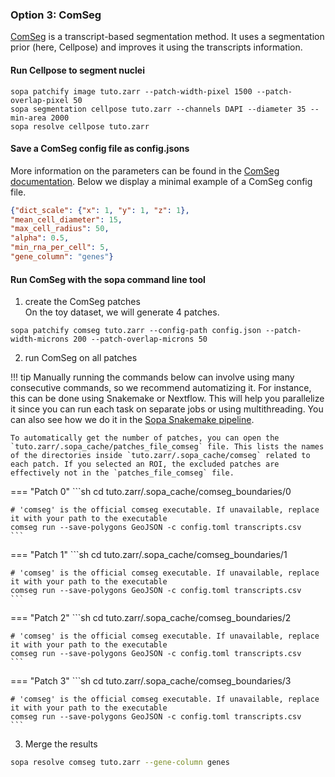
### Option 3: ComSeg


[ComSeg](https://github.com/fish-quant/ComSeg) is a transcript-based segmentation method. It uses a segmentation prior (here, Cellpose) and improves it using the transcripts information.

#### Run Cellpose to segment nuclei

```
sopa patchify image tuto.zarr --patch-width-pixel 1500 --patch-overlap-pixel 50
sopa segmentation cellpose tuto.zarr --channels DAPI --diameter 35 --min-area 2000
sopa resolve cellpose tuto.zarr
```

####  Save a ComSeg config file as config.jsons
More information on the parameters can be found in the [ComSeg documentation](https://comseg.readthedocs.io/en/latest/userguide/Minimal_example.html).
Below we display a minimal example of a ComSeg config file.


```json
{"dict_scale": {"x": 1, "y": 1, "z": 1}, 
"mean_cell_diameter": 15, 
"max_cell_radius": 50, 
"alpha": 0.5, 
"min_rna_per_cell": 5, 
"gene_column": "genes"}
```

####  Run ComSeg with the sopa command line tool

1) create the ComSeg patches  
On the toy dataset, we will generate 4 patches.
```
sopa patchify comseg tuto.zarr --config-path config.json --patch-width-microns 200 --patch-overlap-microns 50
```

2) run ComSeg on all patches

!!! tip
    Manually running the commands below can involve using many consecutive commands, so we recommend automatizing it. For instance, this can be done using Snakemake or Nextflow. This will help you parallelize it since you can run each task on separate jobs or using multithreading. You can also see how we do it in the [Sopa Snakemake pipeline](https://github.com/gustaveroussy/sopa/blob/master/workflow/Snakefile).

    To automatically get the number of patches, you can open the `tuto.zarr/.sopa_cache/patches_file_comseg` file. This lists the names of the directories inside `tuto.zarr/.sopa_cache/comseg` related to each patch. If you selected an ROI, the excluded patches are effectively not in the `patches_file_comseg` file.

=== "Patch 0"
    ```sh
    cd tuto.zarr/.sopa_cache/comseg_boundaries/0

    # 'comseg' is the official comseg executable. If unavailable, replace it with your path to the executable
    comseg run --save-polygons GeoJSON -c config.toml transcripts.csv
    ```
=== "Patch 1"
    ```sh
    cd tuto.zarr/.sopa_cache/comseg_boundaries/1

    # 'comseg' is the official comseg executable. If unavailable, replace it with your path to the executable
    comseg run --save-polygons GeoJSON -c config.toml transcripts.csv
    ```
=== "Patch 2"
    ```sh
    cd tuto.zarr/.sopa_cache/comseg_boundaries/2

    # 'comseg' is the official comseg executable. If unavailable, replace it with your path to the executable
    comseg run --save-polygons GeoJSON -c config.toml transcripts.csv
    ```
=== "Patch 3"
    ```sh
    cd tuto.zarr/.sopa_cache/comseg_boundaries/3

    # 'comseg' is the official comseg executable. If unavailable, replace it with your path to the executable
    comseg run --save-polygons GeoJSON -c config.toml transcripts.csv
    ```

3) Merge the results
```sh
sopa resolve comseg tuto.zarr --gene-column genes
```